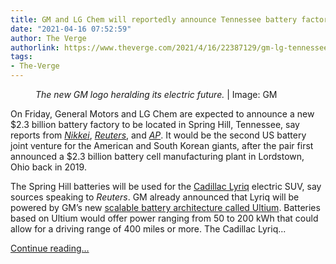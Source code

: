 ```yaml
---
title: GM and LG Chem will reportedly announce Tennessee battery factory on Friday
date: "2021-04-16 07:52:59"
author: The Verge
authorlink: https://www.theverge.com/2021/4/16/22387129/gm-lg-tennessee-ultium-battery-factory-spring-hill
tags:
- The-Verge
---
```

<figure>
      <img alt="" src="https://cdn.vox-cdn.com/thumbor/TAByQlshoindLbrk4X5kLzQj5Wg=/0x0:2040x1360/1310x873/cdn.vox-cdn.com/uploads/chorus_image/image/69135443/GM_logo.0.jpg" />
        <figcaption><em>The new GM logo heralding its electric future.</em> | Image: GM</figcaption>
    </figure>

  <p id="kFgCkZ">On Friday, General Motors and LG Chem are expected to announce a new $2.3 billion battery factory to be located in Spring Hill, Tennessee, say reports from <a href="https://asia.nikkei.com/Business/Automobiles/LG-and-General-Motors-expected-to-set-up-EV-battery-plant-in-US"><em>Nikkei</em></a>, <a href="https://www.reuters.com/business/autos-transportation/gm-announce-second-us-battery-plant-tennessee-with-lg-chem-sources-2021-04-14/"><em>Reuters</em></a>, and <a href="https://abcnews.go.com/Technology/wireStory/gm-expected-announce-tennessee-battery-plant-friday-77102235"><em>AP</em></a>. It would be the second US battery joint venture for the American and South Korean giants, after the pair first announced a $2.3 billion battery cell manufacturing plant in Lordstown, Ohio back in 2019. </p>
<p id="2ZWkvx">The Spring Hill batteries will be used for the <a href="https://www.theverge.com/2020/8/6/21357717/cadillac-lyriq-gm-ev-suv-touchscreen-size-specs-release-date">Cadillac Lyriq</a> electric SUV, say sources speaking to <em>Reuters</em>. GM already announced that Lyriq will be powered by GM’s new <a href="https://www.theverge.com/2020/3/4/21164513/gm-ev-platform-architecture-battery-ultium-tesla">scalable battery architecture called Ultium</a>. Batteries based on Ultium would offer power ranging from 50 to 200 kWh that could allow for a driving range of 400 miles or more. The Cadillac Lyriq...</p>
  <p>
    <a href="https://www.theverge.com/2021/4/16/22387129/gm-lg-tennessee-ultium-battery-factory-spring-hill">Continue reading&hellip;</a>
  </p>